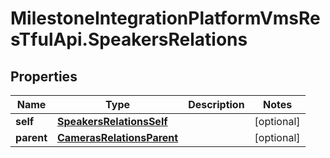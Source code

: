 # MilestoneIntegrationPlatformVmsResTfulApi.SpeakersRelations

## Properties
Name | Type | Description | Notes
------------ | ------------- | ------------- | -------------
**self** | [**SpeakersRelationsSelf**](SpeakersRelationsSelf.md) |  | [optional] 
**parent** | [**CamerasRelationsParent**](CamerasRelationsParent.md) |  | [optional] 
